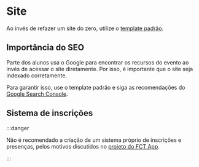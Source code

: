 # Site

Ao invés de refazer um site do zero, utilize o [template padrão](../../Projetos/07-Homepage%20da%20SECOMPP/Introdução.md).

## Importância do SEO

Parte dos alunos usa o Google para encontrar os recursos do evento ao invés de acessar o site diretamente. Por isso, é importante que o site seja indexado corretamente.

Para garantir isso, use o template padrão e siga as recomendações do [Google Search Console](https://search.google.com/search-console).

## Sistema de inscrições

:::danger

Não é recomendado a criação de um sistema próprio de inscrições e presenças, pelos motivos discutidos no [projeto do FCT App](https://github.com/cacic-fct/fct-app/discussions/182#discussioncomment-10927548).

:::
